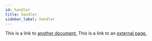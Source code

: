 ```yaml
---
id: handler
title: handler
sidebar_label: handler
---
```


This is a link to [another document.](doc3.md) This is a link to an [external page.](http://www.example.com)
